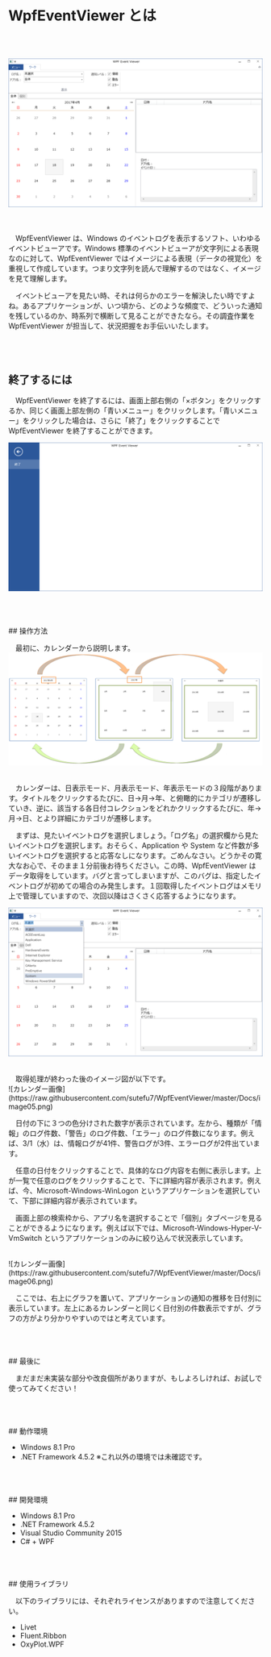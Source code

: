 ﻿# WpfEventViewer とは  

<br >
<br >

![トップ画像](https://raw.githubusercontent.com/sutefu7/WpfEventViewer/master/Docs/image01.png)

<br>
<br>
　WpfEventViewer は、Windows のイベントログを表示するソフト、いわゆるイベントビューアです。Windows 標準のイベントビューアが文字列による表現なのに対して、WpfEventViewer ではイメージによる表現（データの視覚化）を重視して作成しています。つまり文字列を読んで理解するのではなく、イメージを見て理解します。  

　イベントビューアを見たい時、それは何らかのエラーを解決したい時ですよね。あるアプリケーションが、いつ頃から、どのような頻度で、どういった通知を残しているのか、時系列で横断して見ることができたなら。その調査作業を WpfEventViewer が担当して、状況把握をお手伝いいたします。  
<br>
<br>
<br>
## 終了するには

　WpfEventViewer を終了するには、画面上部右側の「×ボタン」をクリックするか、同じく画面上部左側の「青いメニュー」をクリックします。「青いメニュー」をクリックした場合は、さらに「終了」をクリックすることで WpfEventViewer を終了することができます。

![終了画像](https://raw.githubusercontent.com/sutefu7/WpfEventViewer/master/Docs/image02.png)

<br>
<br>
<br>
## 操作方法

　最初に、カレンダーから説明します。
![カレンダー画像](https://raw.githubusercontent.com/sutefu7/WpfEventViewer/master/Docs/image03.png)

<br>
　カレンダーは、日表示モード、月表示モード、年表示モードの３段階があります。タイトルをクリックするたびに、日→月→年、と俯瞰的にカテゴリが遷移していき、逆に、該当する各日付コレクションをどれかクリックするたびに、年→月→日、とより詳細にカテゴリが遷移します。  

　まずは、見たいイベントログを選択しましょう。「ログ名」の選択欄から見たいイベントログを選択します。おそらく、Application や System など件数が多いイベントログを選択すると応答なしになります。ごめんなさい。どうかその寛大なお心で、そのまま１分前後お待ちください。この時、WpfEventViewer はデータ取得をしています。バグと言ってしまいますが、このバグは、指定したイベントログが初めての場合のみ発生します。１回取得したイベントログはメモリ上で管理していますので、次回以降はさくさく応答するようになります。

![カレンダー画像](https://raw.githubusercontent.com/sutefu7/WpfEventViewer/master/Docs/image04.png)  

<br>
　取得処理が終わった後のイメージ図が以下です。  

<br>
![カレンダー画像](https://raw.githubusercontent.com/sutefu7/WpfEventViewer/master/Docs/image05.png)  

　日付の下に３つの色分けされた数字が表示されています。左から、種類が「情報」のログ件数、「警告」のログ件数、「エラー」のログ件数になります。例えば、3/1（水）は、情報ログが41件、警告ログが3件、エラーログが2件出ています。  

　任意の日付をクリックすることで、具体的なログ内容を右側に表示します。上が一覧で任意のログをクリックすることで、下に詳細内容が表示されます。例えば、今、Microsoft-Windows-WinLogon というアプリケーションを選択していて、下部に詳細内容が表示されています。  

　画面上部の検索枠から、アプリ名を選択することで「個別」タブページを見ることができるようになります。例えば以下では、Microsoft-Windows-Hyper-V-VmSwitch というアプリケーションのみに絞り込んで状況表示しています。  

<br>
![カレンダー画像](https://raw.githubusercontent.com/sutefu7/WpfEventViewer/master/Docs/image06.png)  

　ここでは、右上にグラフを置いて、アプリケーションの通知の推移を日付別に表示しています。左上にあるカレンダーと同じく日付別の件数表示ですが、グラフの方がより分かりやすいのではと考えています。  

<br>
<br>
<br>
## 最後に

　まだまだ未実装な部分や改良個所がありますが、もしよろしければ、お試しで使ってみてください！  

<br>
<br>
<br>
## 動作環境

* Windows 8.1 Pro  
* .NET Framework 4.5.2
※これ以外の環境では未確認です。  

<br>
<br>
<br>
## 開発環境

* Windows 8.1 Pro  
* .NET Framework 4.5.2  
* Visual Studio Community 2015  
* C# + WPF  

<br>
<br>
<br>
## 使用ライブラリ

　以下のライブラリには、それぞれライセンスがありますので注意してください。  

* Livet  
* Fluent.Ribbon  
* OxyPlot.WPF  



